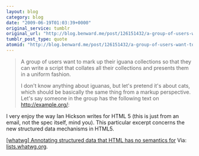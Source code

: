 ```yaml
---
layout: blog
category: blog
date: "2009-06-19T01:03:39+0000"
original_service: tumblr
original_url: "http://blog.benward.me/post/126151432/a-group-of-users-want-to-mark-up-their-iguana"
tumblr_post_type: quote
atomid: "http://blog.benward.me/post/126151432/a-group-of-users-want-to-mark-up-their-iguana"
---
```

> A group of users want to mark up their iguana collections so that they can write a script that collates all their collections and presents them in a uniform fashion.  
> 
> I don't know anything about iguanas, but let's pretend it's about cats, which should be basically the same thing from a markup perspective. Let's say someone in the group has the following text on http://example.org/:

I very enjoy the way Ian Hickson writes for HTML 5 (this is just from an email, not the spec itself, mind you). This particular excerpt concerns the new structured data mechanisms in HTML5.

<a href="http://lists.whatwg.org/pipermail/whatwg-whatwg.org/2009-May/019681.html"> [whatwg] Annotating structured data that HTML has no semantics for</a>
Via: [lists.whatwg.org](http://lists.whatwg.org/pipermail/whatwg-whatwg.org/2009-May/019681.html).